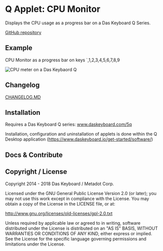 # Q Applet: CPU Monitor

Displays the CPU usage as a progress bar on a Das Keyboard Q Series.

[GitHub repository](https://github.com/daskeyboard/q-applet-cpu-usage)

## Example

CPU Monitor as a progress bar on keys `,1,2,3,4,5,6,7,8,9

![CPU meter on a Das Keybaord Q](./assets/q-cpu-usage.png "Q CPU usage")

## Changelog

[CHANGELOG.MD](CHANGELOG.md)

## Installation

Requires a Das Keyboard Q series: www.daskeyboard.com/5q

Installation, configuration and uninstallation of applets is done within 
the Q Desktop application (https://www.daskeyboard.io/get-started/software/)

## Docs & Contribute

## Copyright / License

Copyright 2014 - 2018 Das Keyboard / Metadot Corp.

Licensed under the GNU General Public License Version 2.0 (or later);
you may not use this work except in compliance with the License.
You may obtain a copy of the License in the LICENSE file, or at:

   http://www.gnu.org/licenses/old-licenses/gpl-2.0.txt

Unless required by applicable law or agreed to in writing, software
distributed under the License is distributed on an "AS IS" BASIS,
WITHOUT WARRANTIES OR CONDITIONS OF ANY KIND, either express or implied.
See the License for the specific language governing permissions and
limitations under the License.
